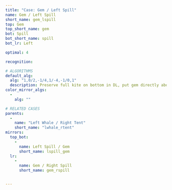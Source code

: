 ```yaml
---
title: "Case: Gem / Left Spill"
name: Gem / Left Spill
short_name: gem_lspill
top: Gem
top_short_name: gem
bot: Spill
bot_short_name: spill
bot_lr: Left

optimal: 4

recognition:

# ALGORITHMS
default_alg:
  alg: "1,0/2,-1/4,1/-4,-1/0,1"
  description: Preserve full kite on bottom in DL, put gem directly above isolated corner on bottom (in this case, in UFR/DFR).
color_mirror_algs:
  -
    alg: ""

# RELATED CASES
parents:
  -
    name: "Left Whale / Right Tent"
    short_name: "lwhale_rtent"
mirrors:
  top_bot:
    -
      name: Left Spill / Gem
      short_name: lspill_gem
  lr:
    -
      name: Gem / Right Spill
      short_name: gem_rspill


---
```


